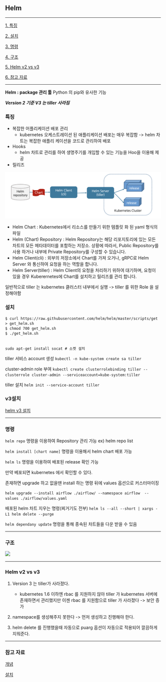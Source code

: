 ## Helm
----
[1. 특징](#특징)

[2. 설치](#설치)

[3. 명령](#명령)

[4. 구조](#구조)

[5. Helm v2 vs v3](#Helm-v2-vs-v3)

[6. 참고 자료](#참고-자료)


----
**Helm : package 관리 툴**
Python 의 pip와 유사한 기능

***Version 2 기준 V3 는 tiller 사라짐***

### 특징
- 복잡한 어플리케이션 배포 관리
    - kubernetes 오케스트레이션 된 애플리케이션 배포는 매우 복잡함 -> helm 차트는 복잡한 애플리 케이션을 코드로 관리하여 배포 
- Hooks
    - helm 차트로 관리를 하여 생명주기를 개입할 수 있는 기능을 Hoo을 이용해 제공 
- 릴리즈 

![](./img/helm.PNG)


- Helm Chart : Kubernetes에서 리소스를 만들기 위한 템플릿 화 된 yaml 형식의 파일
- Helm (Chart) Repository : Helm Repository는 해당 리포지토리에 있는 모든 차트의 모든 메타데이터를 포함하는 저장소. 상황에 따라서, Public Repository를 사용 하거나 내부에 Private Repository를 구성할 수 있습니다.
- Helm Client(cli) : 외부의 저장소에서 Chart를  가져 오거나, gRPC로 Helm Server 와 통신하여 요청을 하는 역할을 합니다.
- Helm Server(tiller) : Helm Client의 요청을 처리하기 위하여 대기하며, 요청이 있을 경우 Kuberernetes에 Chart를 설치하고 릴리즈를 관리 합니다.

일반적으로 tiller 는 kubernetes 클러스터 내부에서 실행 -> tiller 를 위한 Role 을 설정해야함

### 설치 

```
$ curl https://raw.githubusercontent.com/helm/helm/master/scripts/get > get_helm.sh
$ chmod 700 get_helm.sh
$ ./get_helm.sh


sudo apt-get install socat # 소켓 설치
```

tiller 서비스 account 생성 ```kubectl -n kube-system create sa tiller```

cluster-admin role 부여 
```kubectl create clusterrolebinding tiller --clusterrole cluster-admin --serviceaccount=kube-system:tiller```

tiller 설치 ```helm init --service-account tiller```

### v3설치

[helm v3 설치](https://velog.io/@rudasoft/Helm-%EC%84%A4%EC%B9%98-m0k3y75ock)

----



### 명령

`helm repo` 명령을 이용하여 Repository 관리 가능 
ex) helm repo list

`helm install [chart name]` 명령을 이용해서 helm chart 배포 가능

`helm ls` 명령을 이용하여 배포된 release 확인 가능
 
 만약 베포되면 kubernetes 에서 확인할 수 있다.


존재하면 upgrade 하고 없을땐 install 하는 명령 뒤에 values 옵션으로 커스터마이징 

`helm upgrade --install airflow ./airflow/ --namespace airflow  --values ./airflow/values.yaml`


배포된 helm 차트 지우는 명령(찌거기도 전부)
`helm ls --all --short | xargs -L1 helm delete --purge`


`helm dependany update` 명령을 통해 종속된 차트들을 다운 받을 수 있음 


----
### 구조


 ![](./img/구조.PNG)
 
 
---
### Helm v2 vs v3

1. Version 3 는 tiller가 사라졌다.
    - kubernetes 1.6 이하엔 rbac 를 지원하지 않아 tiller 가 kubernetes 서버에 존재하면서 관리했지만 이젠 rbac 를 지원함으로 tiller 가 사라졌다 -> 보안 증가 
    
2. namespace를 생성해주지 못한다 -> 먼저 생성하고 진행해야 한다.
3. helm delete 를 진행했을때 자동으로 puarg 옵션이 자동으로 적용되어 깔끔하게 지워준다.


----
### 참고 자료

[개념](https://tech.osci.kr/2019/11/23/86027123/)

[설치](https://reoim.tistory.com/entry/Kubernetes-Helm-%EC%82%AC%EC%9A%A9%EB%B2%95)